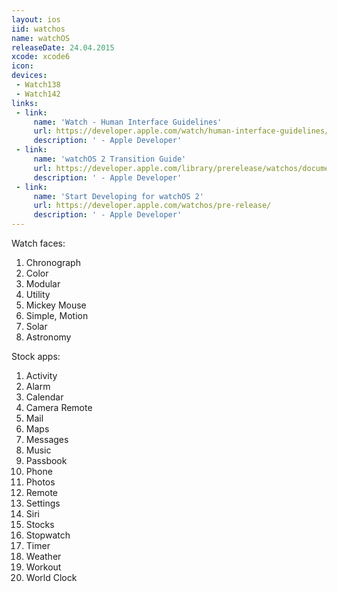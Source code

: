```yaml
---
layout: ios
iid: watchos
name: watchOS
releaseDate: 24.04.2015
xcode: xcode6
icon:
devices:
 - Watch138
 - Watch142
links:
 - link:
     name: 'Watch - Human Interface Guidelines'
     url: https://developer.apple.com/watch/human-interface-guidelines/
     description: ' - Apple Developer'
 - link:
     name: 'watchOS 2 Transition Guide'
     url: https://developer.apple.com/library/prerelease/watchos/documentation/General/Conceptual/AppleWatch2TransitionGuide/index.html
     description: ' - Apple Developer'
 - link:
     name: 'Start Developing for watchOS 2'
     url: https://developer.apple.com/watchos/pre-release/
     description: ' - Apple Developer'
---
```


Watch faces:

1. Chronograph
1. Color
1. Modular
1. Utility
1. Mickey Mouse
1. Simple, Motion
1. Solar
1. Astronomy

Stock apps:

1. Activity
1. Alarm
1. Calendar
1. Camera Remote
1. Mail
1. Maps
1. Messages
1. Music
1. Passbook
1. Phone
1. Photos
1. Remote
1. Settings
1. Siri
1. Stocks
1. Stopwatch
1. Timer
1. Weather
1. Workout
1. World Clock
